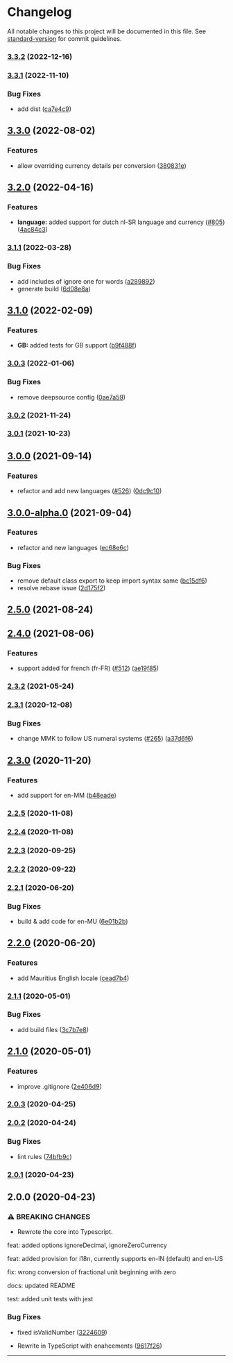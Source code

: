 # Changelog

All notable changes to this project will be documented in this file. See [standard-version](https://github.com/conventional-changelog/standard-version) for commit guidelines.

### [3.3.2](https://github.com/mastermunj/to-words/compare/v3.3.1...v3.3.2) (2022-12-16)

### [3.3.1](https://github.com/mastermunj/to-words/compare/v3.3.0...v3.3.1) (2022-11-10)


### Bug Fixes

* add dist ([ca7e4c9](https://github.com/mastermunj/to-words/commit/ca7e4c915cb6b393e50b941f6fd3a5cfd1186463))

## [3.3.0](https://github.com/mastermunj/to-words/compare/v3.2.0...v3.3.0) (2022-08-02)


### Features

* allow overriding currency details per conversion ([380831e](https://github.com/mastermunj/to-words/commit/380831e7e8e07e7537db0351fba1906e328e2ee8))

## [3.2.0](https://github.com/mastermunj/to-words/compare/v3.1.1...v3.2.0) (2022-04-16)


### Features

* **language:** added support for dutch nl-SR language and currency ([#805](https://github.com/mastermunj/to-words/issues/805)) ([4ac84c3](https://github.com/mastermunj/to-words/commit/4ac84c3c53093838b8787c0f3d1749c127204d9f))

### [3.1.1](https://github.com/mastermunj/to-words/compare/v3.1.0...v3.1.1) (2022-03-28)


### Bug Fixes

* add includes of ignore one for words ([a289892](https://github.com/mastermunj/to-words/commit/a2898923e96a7dfbbde8518d6d794014bb81ba88))
* generate build ([6d08e8a](https://github.com/mastermunj/to-words/commit/6d08e8aaee3e55cbbab211894a87722254a7fe50))

## [3.1.0](https://github.com/mastermunj/to-words/compare/v3.0.3...v3.1.0) (2022-02-09)


### Features

* **GB:** added tests for GB support ([b9f488f](https://github.com/mastermunj/to-words/commit/b9f488f6fd787666c3f164db834763d76cdbca09))

### [3.0.3](https://github.com/mastermunj/to-words/compare/v3.0.2...v3.0.3) (2022-01-06)


### Bug Fixes

* remove deepsource config ([0ae7a59](https://github.com/mastermunj/to-words/commit/0ae7a59cd2058225eae44dabb4031737ba47de79))

### [3.0.2](https://github.com/mastermunj/to-words/compare/v3.0.1...v3.0.2) (2021-11-24)

### [3.0.1](https://github.com/mastermunj/to-words/compare/v3.0.0...v3.0.1) (2021-10-23)

## [3.0.0](https://github.com/mastermunj/to-words/compare/v2.5.0...v3.0.0) (2021-09-14)


### Features

* refactor and add new languages ([#526](https://github.com/mastermunj/to-words/issues/526)) ([0dc9c10](https://github.com/mastermunj/to-words/commit/0dc9c10d457982ea190fb127bb698f5307b23ffe))

## [3.0.0-alpha.0](https://github.com/mastermunj/to-words/compare/v2.5.0...v3.0.0-alpha.0) (2021-09-04)


### Features

* refactor and new languages ([ec68e6c](https://github.com/mastermunj/to-words/commit/ec68e6c35a1d9d2ad68a6dd741cb71682681ed79))


### Bug Fixes

* remove default class export to keep import syntax same ([bc15df6](https://github.com/mastermunj/to-words/commit/bc15df67836750a010531281f39ff21d5e79773c))
* resolve rebase issue ([2d175f2](https://github.com/mastermunj/to-words/commit/2d175f2d6f8a9f088ed1679817ee29298164bed1))

## [2.5.0](https://github.com/mastermunj/to-words/compare/v2.4.0...v2.5.0) (2021-08-24)

## [2.4.0](https://github.com/mastermunj/to-words/compare/v2.3.2...v2.4.0) (2021-08-06)


### Features

* support added for french (fr-FR) ([#512](https://github.com/mastermunj/to-words/issues/512)) ([ae19f85](https://github.com/mastermunj/to-words/commit/ae19f850f6a37f36cd12267ee2177adc8510e098))

### [2.3.2](https://github.com/mastermunj/to-words/compare/v2.3.1...v2.3.2) (2021-05-24)

### [2.3.1](https://github.com/mastermunj/to-words/compare/v2.3.0...v2.3.1) (2020-12-08)


### Bug Fixes

* change MMK to follow US numeral systems ([#265](https://github.com/mastermunj/to-words/issues/265)) ([a37d6f6](https://github.com/mastermunj/to-words/commit/a37d6f6f6012d6abb1627d6fdacb34f5dd62ecc8))

## [2.3.0](https://github.com/mastermunj/to-words/compare/v2.2.5...v2.3.0) (2020-11-20)


### Features

* add support for en-MM ([b48eade](https://github.com/mastermunj/to-words/commit/b48eade05b0b0272443ecf89acf6004c0d3f18aa))

### [2.2.5](https://github.com/mastermunj/to-words/compare/v2.2.4...v2.2.5) (2020-11-08)

### [2.2.4](https://github.com/mastermunj/to-words/compare/v2.2.3...v2.2.4) (2020-11-08)

### [2.2.3](https://github.com/mastermunj/to-words/compare/v2.2.2...v2.2.3) (2020-09-25)

### [2.2.2](https://github.com/mastermunj/to-words/compare/v2.2.1...v2.2.2) (2020-09-22)

### [2.2.1](https://github.com/mastermunj/to-words/compare/v2.2.0...v2.2.1) (2020-06-20)


### Bug Fixes

* build & add code for en-MU ([6e01b2b](https://github.com/mastermunj/to-words/commit/6e01b2b0b1bbb04ff94e9f82daad723f03628100))

## [2.2.0](https://github.com/mastermunj/to-words/compare/v2.1.1...v2.2.0) (2020-06-20)


### Features

* add Mauritius English locale ([cead7b4](https://github.com/mastermunj/to-words/commit/cead7b42b106c06404f8c7ef21f28262f353aa66))

### [2.1.1](https://github.com/mastermunj/to-words/compare/v2.1.0...v2.1.1) (2020-05-01)


### Bug Fixes

* add build files ([3c7b7e8](https://github.com/mastermunj/to-words/commit/3c7b7e8f0fe7a3f08dc853a93f7ee5210d1b1f61))

## [2.1.0](https://github.com/mastermunj/to-words/compare/v2.0.3...v2.1.0) (2020-05-01)


### Features

* improve .gitignore ([2e406d9](https://github.com/mastermunj/to-words/commit/2e406d90ced857b9c73cbff98c810172c26e9dd4))

### [2.0.3](https://github.com/mastermunj/to-words/compare/v2.0.2...v2.0.3) (2020-04-25)

### [2.0.2](https://github.com/mastermunj/to-words/compare/v2.0.1...v2.0.2) (2020-04-24)


### Bug Fixes

* lint rules ([74bfb9c](https://github.com/mastermunj/to-words/commit/74bfb9c8b91eda02dbcde9596b61d9de67737355))

### [2.0.1](https://github.com/mastermunj/to-words/compare/v2.0.0...v2.0.1) (2020-04-23)

## 2.0.0 (2020-04-23)


### ⚠ BREAKING CHANGES

* Rewrote the core into Typescript.

feat: added options ignoreDecimal, ignoreZeroCurrency

feat: added provision for i18n, currently supports en-IN (default) and en-US

fix: wrong conversion of fractional unit beginning with zero

docs: updated README

test: added unit tests with jest

### Bug Fixes

* fixed isValidNumber ([3224609](https://github.com/mastermunj/to-words/commit/3224609c6a09fa0ec66df0abe5daf43754389187))


* Rewrite in TypeScript with enahcements ([9617f26](https://github.com/mastermunj/to-words/commit/9617f261b8ba48bcedd3f72391776feebe7800df))
---
